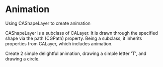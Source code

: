 # Animation
Using CAShapeLayer to create animation

CAShapeLayer is a subclass of CALayer.
It is drawn through the specified shape via the path (CGPath) property. 
Being a subclass, it inherits properties from CALayer, which includes animation.
    
Create 2 simple delightful animation, drawing a simple letter 'T', and drawing a circle.
